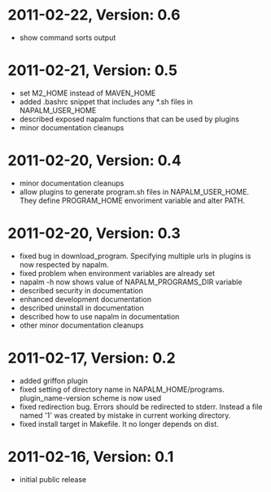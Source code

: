 # 2011-02-22, Version: 0.6
 * show command sorts output

# 2011-02-21, Version: 0.5
 * set M2_HOME instead of MAVEN_HOME
 * added .bashrc snippet that includes any *.sh files in NAPALM_USER_HOME
 * described exposed napalm functions that can be used by plugins
 * minor documentation cleanups

# 2011-02-20, Version: 0.4
 * minor documentation cleanups
 * allow plugins to generate program.sh files in NAPALM_USER_HOME.
   They define PROGRAM_HOME envoriment variable and alter PATH.

# 2011-02-20, Version: 0.3
 * fixed bug in download_program. Specifying multiple urls in plugins is now
   respected by napalm.
 * fixed problem when environment variables are already set
 * napalm -h now shows value of NAPALM_PROGRAMS_DIR variable
 * described security in documentation
 * enhanced development documentation
 * described uninstall in documentation
 * described how to use napalm in documentation
 * other minor documentation cleanups

# 2011-02-17, Version: 0.2
 * added griffon plugin
 * fixed setting of directory name in NAPALM_HOME/programs.
   plugin_name-version scheme is now used
 * fixed redirection bug. Errors should be redirected to stderr. Instead a file
   named '1' was created by mistake in current working directory.
 * fixed install target in Makefile. It no longer depends on dist.

# 2011-02-16, Version: 0.1
 * initial public release
